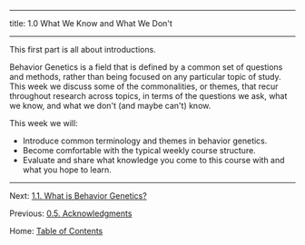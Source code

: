 ----------

title: 1.0 What We Know and What We Don't

----------

This first part is all about introductions.

Behavior Genetics is a field that is defined by a common set of questions and methods, rather than being focused on any particular topic of study. This week we discuss some of the commonalities, or themes, that recur throughout research across topics, in terms of the questions we ask, what we know, and what we don't (and maybe can't) know.

This week we will:

- Introduce common terminology and themes in behavior genetics.
- Become comfortable with the typical weekly course structure.
- Evaluate and share what knowledge you come to this course with and what you hope to learn.

-------

Next: [1.1. What is Behavior Genetics?](1.1_what_is_behavior_genetics.md)

Previous: [0.5. Acknowledgments](../ch00/0.5_acknowledgments.md)

Home: [Table of Contents](../README.md)

